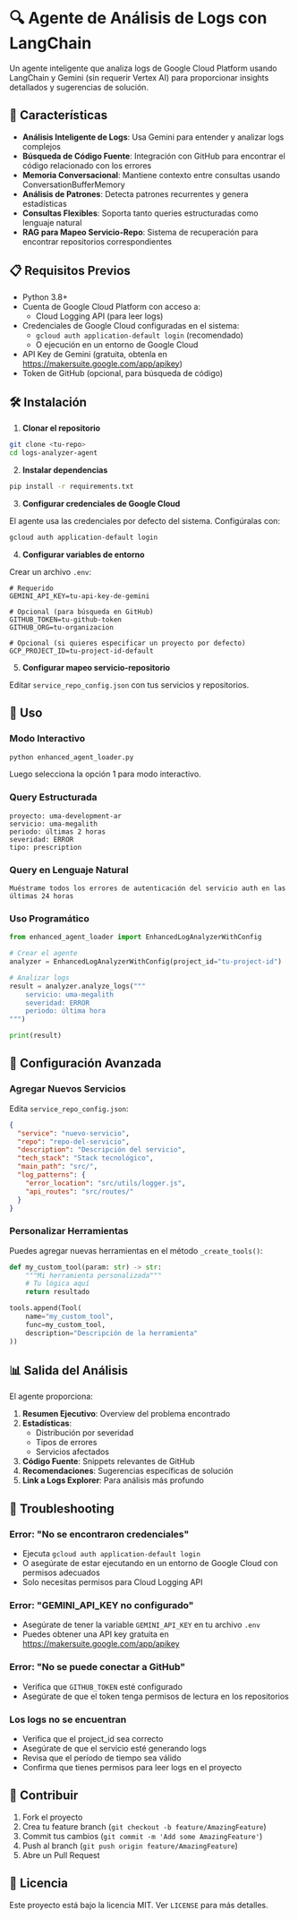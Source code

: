 # 🔍 Agente de Análisis de Logs con LangChain

Un agente inteligente que analiza logs de Google Cloud Platform usando LangChain y Gemini (sin requerir Vertex AI) para proporcionar insights detallados y sugerencias de solución.

## 🚀 Características

- **Análisis Inteligente de Logs**: Usa Gemini para entender y analizar logs complejos
- **Búsqueda de Código Fuente**: Integración con GitHub para encontrar el código relacionado con los errores
- **Memoria Conversacional**: Mantiene contexto entre consultas usando ConversationBufferMemory
- **Análisis de Patrones**: Detecta patrones recurrentes y genera estadísticas
- **Consultas Flexibles**: Soporta tanto queries estructuradas como lenguaje natural
- **RAG para Mapeo Servicio-Repo**: Sistema de recuperación para encontrar repositorios correspondientes

## 📋 Requisitos Previos

- Python 3.8+
- Cuenta de Google Cloud Platform con acceso a:
  - Cloud Logging API (para leer logs)
- Credenciales de Google Cloud configuradas en el sistema:
  - `gcloud auth application-default login` (recomendado)
  - O ejecución en un entorno de Google Cloud
- API Key de Gemini (gratuita, obtenla en https://makersuite.google.com/app/apikey)
- Token de GitHub (opcional, para búsqueda de código)

## 🛠️ Instalación

1. **Clonar el repositorio**
```bash
git clone <tu-repo>
cd logs-analyzer-agent
```

2. **Instalar dependencias**
```bash
pip install -r requirements.txt
```

3. **Configurar credenciales de Google Cloud**

El agente usa las credenciales por defecto del sistema. Configúralas con:
```bash
gcloud auth application-default login
```

4. **Configurar variables de entorno**

Crear un archivo `.env`:
```env
# Requerido
GEMINI_API_KEY=tu-api-key-de-gemini

# Opcional (para búsqueda en GitHub)
GITHUB_TOKEN=tu-github-token
GITHUB_ORG=tu-organizacion

# Opcional (si quieres especificar un proyecto por defecto)
GCP_PROJECT_ID=tu-project-id-default
```

5. **Configurar mapeo servicio-repositorio**

Editar `service_repo_config.json` con tus servicios y repositorios.

## 📖 Uso

### Modo Interactivo

```bash
python enhanced_agent_loader.py
```

Luego selecciona la opción 1 para modo interactivo.

### Query Estructurada

```
proyecto: uma-development-ar
servicio: uma-megalith
periodo: últimas 2 horas
severidad: ERROR
tipo: prescription
```

### Query en Lenguaje Natural

```
Muéstrame todos los errores de autenticación del servicio auth en las últimas 24 horas
```

### Uso Programático

```python
from enhanced_agent_loader import EnhancedLogAnalyzerWithConfig

# Crear el agente
analyzer = EnhancedLogAnalyzerWithConfig(project_id="tu-project-id")

# Analizar logs
result = analyzer.analyze_logs("""
    servicio: uma-megalith
    severidad: ERROR
    periodo: última hora
""")

print(result)
```

## 🔧 Configuración Avanzada

### Agregar Nuevos Servicios

Edita `service_repo_config.json`:

```json
{
  "service": "nuevo-servicio",
  "repo": "repo-del-servicio",
  "description": "Descripción del servicio",
  "tech_stack": "Stack tecnológico",
  "main_path": "src/",
  "log_patterns": {
    "error_location": "src/utils/logger.js",
    "api_routes": "src/routes/"
  }
}
```

### Personalizar Herramientas

Puedes agregar nuevas herramientas en el método `_create_tools()`:

```python
def my_custom_tool(param: str) -> str:
    """Mi herramienta personalizada"""
    # Tu lógica aquí
    return resultado

tools.append(Tool(
    name="my_custom_tool",
    func=my_custom_tool,
    description="Descripción de la herramienta"
))
```

## 📊 Salida del Análisis

El agente proporciona:

1. **Resumen Ejecutivo**: Overview del problema encontrado
2. **Estadísticas**:
   - Distribución por severidad
   - Tipos de errores
   - Servicios afectados
3. **Código Fuente**: Snippets relevantes de GitHub
4. **Recomendaciones**: Sugerencias específicas de solución
5. **Link a Logs Explorer**: Para análisis más profundo

## 🐛 Troubleshooting

### Error: "No se encontraron credenciales"
- Ejecuta `gcloud auth application-default login`
- O asegúrate de estar ejecutando en un entorno de Google Cloud con permisos adecuados
- Solo necesitas permisos para Cloud Logging API

### Error: "GEMINI_API_KEY no configurado"
- Asegúrate de tener la variable `GEMINI_API_KEY` en tu archivo `.env`
- Puedes obtener una API key gratuita en https://makersuite.google.com/app/apikey

### Error: "No se puede conectar a GitHub"
- Verifica que `GITHUB_TOKEN` esté configurado
- Asegúrate de que el token tenga permisos de lectura en los repositorios

### Los logs no se encuentran
- Verifica que el project_id sea correcto
- Asegúrate de que el servicio esté generando logs
- Revisa que el período de tiempo sea válido
- Confirma que tienes permisos para leer logs en el proyecto

## 🤝 Contribuir

1. Fork el proyecto
2. Crea tu feature branch (`git checkout -b feature/AmazingFeature`)
3. Commit tus cambios (`git commit -m 'Add some AmazingFeature'`)
4. Push al branch (`git push origin feature/AmazingFeature`)
5. Abre un Pull Request

## 📄 Licencia

Este proyecto está bajo la licencia MIT. Ver `LICENSE` para más detalles.